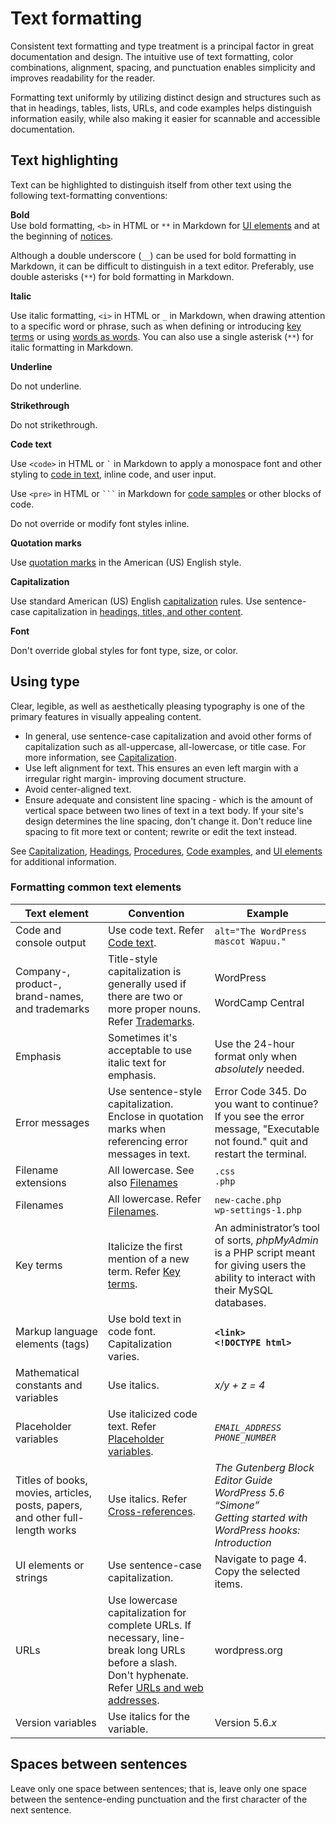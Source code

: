 # Text formatting

Consistent text formatting and type treatment is a principal factor in great documentation and design. The intuitive use of text formatting, color combinations, alignment, spacing, and punctuation enables simplicity and improves readability for the reader.

Formatting text uniformly by utilizing distinct design and structures such as that in headings, tables, lists, URLs, and code examples helps distinguish information easily, while also making it easier for scannable and accessible documentation.

## Text highlighting

Text can be highlighted to distinguish itself from other text using the following text-formatting conventions:  

**Bold**  
Use bold formatting, `<b>` in HTML or `**` in Markdown for [UI elements]() and at the beginning of [notices]().

Although a double underscore (`__`) can be used for bold formatting in Markdown, it can be difficult to distinguish in a text editor. Preferably, use double asterisks (`**`) for bold formatting in Markdown.  

**Italic**  

Use italic formatting, `<i>` in HTML or `_` in Markdown, when drawing attention to a specific word or phrase, such as when defining or introducing [key terms]() or using [words as words](). You can also use a single asterisk (`**`) for italic formatting in Markdown.  

**Underline**  

Do not underline.

**Strikethrough**  

Do not strikethrough.

**Code text**  

Use `<code>` in HTML or ``` ` ``` in Markdown to apply a monospace font and other styling to [code in text](), inline code, and user input.

Use `<pre>` in HTML or ` ``` ` in Markdown for [code samples]() or other blocks of code.

Do not override or modify font styles inline.

**Quotation marks**  

Use [quotation marks]() in the American (US) English style.

**Capitalization**  

Use standard American (US) English [capitalization]() rules. Use sentence-case capitalization in [headings, titles, and other content]().

**Font**

Don't override global styles for font type, size, or color.

## Using type

Clear, legible, as well as aesthetically pleasing typography is one of the primary features in visually appealing content.

- In general, use sentence-case capitalization and avoid other forms of capitalization such as all-uppercase, all-lowercase, or title case.
  For more information, see [Capitalization]().
- Use left alignment for text. This ensures an even left margin with a irregular right margin- improving document structure.
- Avoid center-aligned text.
- Ensure adequate and consistent line spacing - which is the amount of vertical space between two lines of text in a text body. If your site's design determines the line spacing, don't change it. Don't reduce line spacing to fit more text or content; rewrite or edit the text instead.

See [Capitalization](), [Headings](), [Procedures](), [Code examples](), and [UI elements]() for additional information.

### Formatting common text elements

| Text element | Convention | Example |
|--------------|------------|---------|
| Code and console output | Use code text. Refer [Code text](). | `alt="The WordPress mascot Wapuu."` |  
| Company-, product-, brand-names, and trademarks | Title-style capitalization is generally used if there are two or more proper nouns. Refer [Trademarks](). | WordPress<br /><br />WordCamp Central  |
| Emphasis | Sometimes it's acceptable to use italic text for emphasis. | Use the 24-hour format only when *absolutely* needed. |
| Error messages | Use sentence-style capitalization. Enclose in quotation marks when referencing error messages in text. | Error Code 345. Do you want to continue? <br /> If you see the error message, "Executable not found." quit and restart the terminal. |
| Filename extensions | All lowercase. See also [Filenames]() | `.css`<br />`.php` |
| Filenames | All lowercase. Refer [Filenames](). | `new-cache.php`<br />`wp-settings-1.php` |
| Key terms | Italicize the first mention of a new term. Refer [Key terms](). | An administrator’s tool of sorts, *phpMyAdmin* is a PHP script meant for giving users the ability to interact with their MySQL databases. |
| Markup language elements (tags) | Use bold text in code font. Capitalization varies. | **`<link>`**<br />**`<!DOCTYPE html>`** |
| Mathematical constants and variables | Use italics. | *x/y + z = 4* |  
| Placeholder variables | Use italicized code text. Refer [Placeholder variables](). | <var><code>EMAIL_ADDRESS</var></code><br /><var><code>PHONE_NUMBER</var></code> |
| Titles of books, movies, articles, posts, papers, and other full-length works | Use italics. Refer [Cross-references](). | *The Gutenberg Block Editor Guide*<br />*WordPress 5.6 “Simone”*<br />*Getting started with WordPress hooks: Introduction* |
| UI elements or strings | Use sentence-case capitalization. | Navigate to page 4. <br /> Copy the selected items. |
| URLs | Use lowercase capitalization for complete URLs. If necessary, line-break long URLs before a slash. Don't hyphenate.<br />Refer [URLs and web addresses](). |  wordpress.org |
| Version variables | Use italics for the variable. | Version 5.6.*x* |

## Spaces between sentences

Leave only one space between sentences; that is, leave only one space between the sentence-ending punctuation and the first character of the next sentence.
